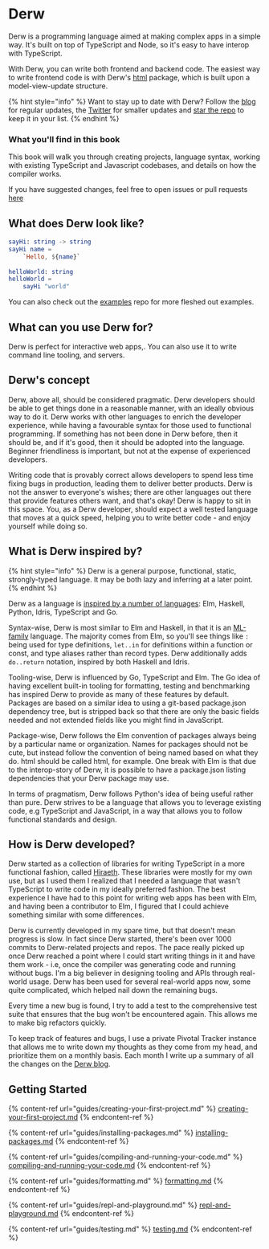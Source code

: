 # Derw

Derw is a programming language aimed at making complex apps in a simple way. It's built on top of TypeScript and Node, so it's easy to have interop with TypeScript.&#x20;

With Derw, you can write both frontend and backend code. The easiest way to write frontend code is with Derw's [html](https://github.com/derw-lang/html) package, which is built upon a model-view-update structure.

{% hint style="info" %}
Want to stay up to date with Derw? Follow the [blog](https://derw.substack.com/) for regular updates, the [Twitter](https://twitter.com/derwlang) for smaller updates and [star the repo](https://github.com/eeue56/derw) to keep it in your list.
{% endhint %}

### What you'll find in this book

This book will walk you through creating projects, language syntax, working with existing TypeScript and Javascript codebases, and details on how the compiler works.

If you have suggested changes, feel free to open issues or pull requests [here](https://github.com/derw-lang/language-docs/)

## What does Derw look like?

```elm
sayHi: string -> string
sayHi name =
    `Hello, ${name}`
    
helloWorld: string
helloWorld =
    sayHi "world"
```

You can also check out the [examples](https://github.com/derw-lang/examples) repo for more fleshed out examples.

## What can you use Derw for?

Derw is perfect for interactive web apps,. You can also use it to write command line tooling, and servers.

## Derw's concept

Derw, above all, should be considered pragmatic. Derw developers should be able to get things done in a reasonable manner, with an ideally obvious way to do it. Derw works with other languages to enrich the developer experience, while having a favourable syntax for those used to functional programming. If something has not been done in Derw before, then it should be, and if it's good, then it should be adopted into the language. Beginner friendliness is important, but not at the expense of experienced developers.&#x20;

Writing code that is provably correct allows developers to spend less time fixing bugs in production, leading them to deliver better products. Derw is not the answer to everyone's wishes; there are other languages out there that provide features others want, and that's okay! Derw is happy to sit in this space. You, as a Derw developer, should expect a well tested language that moves at a quick speed, helping you to write better code - and enjoy yourself while doing so.

## What is Derw inspired by?

{% hint style="info" %}
Derw is a general purpose, functional, static, strongly-typed language. It may be both lazy and inferring at a later point.
{% endhint %}

Derw as a language is [inspired by a number of languages](https://derw.substack.com/p/a-love-of-languages?utm\_source=w): Elm, Haskell, Python, Idris, TypeScript and Go.

Syntax-wise, Derw is most similar to Elm and Haskell, in that it is an [ML-family](https://en.wikipedia.org/wiki/ML\_\(programming\_language\)) language. The majority comes from Elm, so you'll see things like `:` being used for type definitions, `let..in` for definitions within a function or const, and type aliases rather than record types. Derw additionally adds `do..return` notation, inspired by both Haskell and Idris.&#x20;

Tooling-wise, Derw is influenced by Go, TypeScript and Elm. The Go idea of having excellent built-in tooling for formatting, testing and benchmarking has inspired Derw to provide as many of these features by default. Packages are based on a similar idea to using a git-based package.json dependency tree, but is stripped back so that there are only the basic fields needed and not extended fields like you might find in JavaScript.

Package-wise, Derw follows the Elm convention of packages always being by a particular name or organization. Names for packages should not be cute, but instead follow the convention of being named based on what they do. html should be called html, for example. One break with Elm is that due to the interop-story of Derw, it is possible to have a package.json listing dependencies that your Derw package may use.&#x20;

In terms of pragmatism, Derw follows Python's idea of being useful rather than pure. Derw strives to be a language that allows you to leverage existing code, e.g TypeScript and JavaScript, in a way that allows you to follow functional standards and design.

## How is Derw developed?

Derw started as a collection of libraries for writing TypeScript in a more functional fashion, called [Hiraeth](https://github.com/eeue56/hiraeth). These libraries were mostly for my own use, but as I used them I realized that I needed a language that wasn't TypeScript to write code in my ideally preferred fashion. The best experience I have had to this point for writing web apps has been with Elm, and having been a contributor to Elm, I figured that I could achieve something similar with some differences.

Derw is currently developed in my spare time, but that doesn't mean progress is slow. In fact since Derw started, there's been over 1000 commits to Derw-related projects and repos. The pace really picked up once Derw reached a point where I could start writing things in it and have them work - i.e, once the compiler was generating code and running without bugs. I'm a big believer in designing tooling and APIs through real-world usage. Derw has been used for several real-world apps now, some quite complicated, which helped nail down the remaining bugs.

Every time a new bug is found, I try to add a test to the comprehensive test suite that ensures that the bug won't be encountered again. This allows me to make big refactors quickly.

To keep track of features and bugs, I use a private Pivotal Tracker instance that allows me to write down my thoughts as they come from my head, and prioritize them on a monthly basis. Each month I write up a summary of all the changes on the [Derw blog](https://derw.substack.com/).&#x20;

## Getting Started

{% content-ref url="guides/creating-your-first-project.md" %}
[creating-your-first-project.md](guides/creating-your-first-project.md)
{% endcontent-ref %}

{% content-ref url="guides/installing-packages.md" %}
[installing-packages.md](guides/installing-packages.md)
{% endcontent-ref %}

{% content-ref url="guides/compiling-and-running-your-code.md" %}
[compiling-and-running-your-code.md](guides/compiling-and-running-your-code.md)
{% endcontent-ref %}

{% content-ref url="guides/formatting.md" %}
[formatting.md](guides/formatting.md)
{% endcontent-ref %}

{% content-ref url="guides/repl-and-playground.md" %}
[repl-and-playground.md](guides/repl-and-playground.md)
{% endcontent-ref %}

{% content-ref url="guides/testing.md" %}
[testing.md](guides/testing.md)
{% endcontent-ref %}

